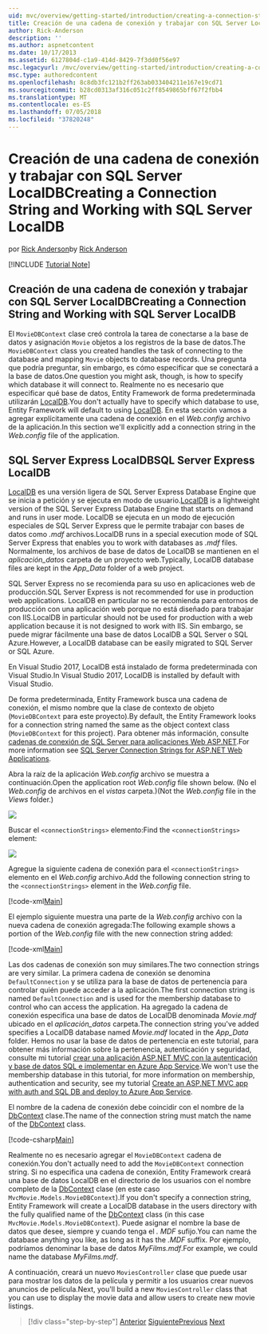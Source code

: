 ```yaml
---
uid: mvc/overview/getting-started/introduction/creating-a-connection-string
title: Creación de una cadena de conexión y trabajar con SQL Server LocalDB | Microsoft Docs
author: Rick-Anderson
description: ''
ms.author: aspnetcontent
ms.date: 10/17/2013
ms.assetid: 6127804d-c1a9-414d-8429-7f3dd0f56e97
msc.legacyurl: /mvc/overview/getting-started/introduction/creating-a-connection-string
msc.type: authoredcontent
ms.openlocfilehash: 8c8db3fc121b2ff263ab033404211e167e19cd71
ms.sourcegitcommit: b28cd0313af316c051c2ff8549865bff67f2fbb4
ms.translationtype: MT
ms.contentlocale: es-ES
ms.lasthandoff: 07/05/2018
ms.locfileid: "37820248"
---
```

<a name="creating-a-connection-string-and-working-with-sql-server-localdb"></a><span data-ttu-id="09fbb-102">Creación de una cadena de conexión y trabajar con SQL Server LocalDB</span><span class="sxs-lookup"><span data-stu-id="09fbb-102">Creating a Connection String and Working with SQL Server LocalDB</span></span>
====================
<span data-ttu-id="09fbb-103">por [Rick Anderson](https://github.com/Rick-Anderson)</span><span class="sxs-lookup"><span data-stu-id="09fbb-103">by [Rick Anderson](https://github.com/Rick-Anderson)</span></span>

[!INCLUDE [Tutorial Note](sample/code-location.md)]

## <a name="creating-a-connection-string-and-working-with-sql-server-localdb"></a><span data-ttu-id="09fbb-104">Creación de una cadena de conexión y trabajar con SQL Server LocalDB</span><span class="sxs-lookup"><span data-stu-id="09fbb-104">Creating a Connection String and Working with SQL Server LocalDB</span></span>

<span data-ttu-id="09fbb-105">El `MovieDBContext` clase creó controla la tarea de conectarse a la base de datos y asignación `Movie` objetos a los registros de la base de datos.</span><span class="sxs-lookup"><span data-stu-id="09fbb-105">The `MovieDBContext` class you created handles the task of connecting to the database and mapping `Movie` objects to database records.</span></span> <span data-ttu-id="09fbb-106">Una pregunta que podría preguntar, sin embargo, es cómo especificar que se conectará a la base de datos.</span><span class="sxs-lookup"><span data-stu-id="09fbb-106">One question you might ask, though, is how to specify which database it will connect to.</span></span> <span data-ttu-id="09fbb-107">Realmente no es necesario que especificar qué base de datos, Entity Framework de forma predeterminada utilizarán [LocalDB](https://docs.microsoft.com/sql/database-engine/configure-windows/sql-server-2016-express-localdb).</span><span class="sxs-lookup"><span data-stu-id="09fbb-107">You don't actually have to specify which database to use, Entity Framework will default to using [LocalDB](https://docs.microsoft.com/sql/database-engine/configure-windows/sql-server-2016-express-localdb).</span></span> <span data-ttu-id="09fbb-108">En esta sección vamos a agregar explícitamente una cadena de conexión en el *Web.config* archivo de la aplicación.</span><span class="sxs-lookup"><span data-stu-id="09fbb-108">In this section we'll explicitly add a connection string in the *Web.config* file of the application.</span></span>

## <a name="sql-server-express-localdb"></a><span data-ttu-id="09fbb-109">SQL Server Express LocalDB</span><span class="sxs-lookup"><span data-stu-id="09fbb-109">SQL Server Express LocalDB</span></span>

<span data-ttu-id="09fbb-110">[LocalDB](https://docs.microsoft.com/sql/database-engine/configure-windows/sql-server-2016-express-localdb) es una versión ligera de SQL Server Express Database Engine que se inicia a petición y se ejecuta en modo de usuario.</span><span class="sxs-lookup"><span data-stu-id="09fbb-110">[LocalDB](https://docs.microsoft.com/sql/database-engine/configure-windows/sql-server-2016-express-localdb) is a lightweight version of the SQL Server Express Database Engine that starts on demand and runs in user mode.</span></span> <span data-ttu-id="09fbb-111">LocalDB se ejecuta en un modo de ejecución especiales de SQL Server Express que le permite trabajar con bases de datos como *.mdf* archivos.</span><span class="sxs-lookup"><span data-stu-id="09fbb-111">LocalDB runs in a special execution mode of SQL Server Express that enables you to work with databases as *.mdf* files.</span></span> <span data-ttu-id="09fbb-112">Normalmente, los archivos de base de datos de LocalDB se mantienen en el *aplicación\_datos* carpeta de un proyecto web.</span><span class="sxs-lookup"><span data-stu-id="09fbb-112">Typically, LocalDB database files are kept in the *App\_Data* folder of a web project.</span></span>

<span data-ttu-id="09fbb-113">SQL Server Express no se recomienda para su uso en aplicaciones web de producción.</span><span class="sxs-lookup"><span data-stu-id="09fbb-113">SQL Server Express is not recommended for use in production web applications.</span></span> <span data-ttu-id="09fbb-114">LocalDB en particular no se recomienda para entornos de producción con una aplicación web porque no está diseñado para trabajar con IIS.</span><span class="sxs-lookup"><span data-stu-id="09fbb-114">LocalDB in particular should not be used for production with a web application because it is not designed to work with IIS.</span></span> <span data-ttu-id="09fbb-115">Sin embargo, se puede migrar fácilmente una base de datos LocalDB a SQL Server o SQL Azure.</span><span class="sxs-lookup"><span data-stu-id="09fbb-115">However, a LocalDB database can be easily migrated to SQL Server or SQL Azure.</span></span>

<span data-ttu-id="09fbb-116">En Visual Studio 2017, LocalDB está instalado de forma predeterminada con Visual Studio.</span><span class="sxs-lookup"><span data-stu-id="09fbb-116">In Visual Studio 2017, LocalDB is installed by default with Visual Studio.</span></span>

<span data-ttu-id="09fbb-117">De forma predeterminada, Entity Framework busca una cadena de conexión, el mismo nombre que la clase de contexto de objeto (`MovieDBContext` para este proyecto).</span><span class="sxs-lookup"><span data-stu-id="09fbb-117">By default, the Entity Framework looks for a connection string named the same as the object context class (`MovieDBContext` for this project).</span></span> <span data-ttu-id="09fbb-118">Para obtener más información, consulte [cadenas de conexión de SQL Server para aplicaciones Web ASP.NET](https://msdn.microsoft.com/library/jj653752.aspx).</span><span class="sxs-lookup"><span data-stu-id="09fbb-118">For more information see [SQL Server Connection Strings for ASP.NET Web Applications](https://msdn.microsoft.com/library/jj653752.aspx).</span></span>

<span data-ttu-id="09fbb-119">Abra la raíz de la aplicación *Web.config* archivo se muestra a continuación.</span><span class="sxs-lookup"><span data-stu-id="09fbb-119">Open the application root *Web.config* file shown below.</span></span> <span data-ttu-id="09fbb-120">(No el *Web.config* de archivos en el *vistas* carpeta.)</span><span class="sxs-lookup"><span data-stu-id="09fbb-120">(Not the *Web.config* file in the *Views* folder.)</span></span>

![](creating-a-connection-string/_static/image1.png)

<span data-ttu-id="09fbb-121">Buscar el `<connectionStrings>` elemento:</span><span class="sxs-lookup"><span data-stu-id="09fbb-121">Find the `<connectionStrings>` element:</span></span>

![](creating-a-connection-string/_static/image2.png)

<span data-ttu-id="09fbb-122">Agregue la siguiente cadena de conexión para el `<connectionStrings>` elemento en el *Web.config* archivo.</span><span class="sxs-lookup"><span data-stu-id="09fbb-122">Add the following connection string to the `<connectionStrings>` element in the *Web.config* file.</span></span>

[!code-xml[Main](creating-a-connection-string/samples/sample1.xml)]

<span data-ttu-id="09fbb-123">El ejemplo siguiente muestra una parte de la *Web.config* archivo con la nueva cadena de conexión agregada:</span><span class="sxs-lookup"><span data-stu-id="09fbb-123">The following example shows a portion of the *Web.config* file with the new connection string added:</span></span>

[!code-xml[Main](creating-a-connection-string/samples/sample2.xml)]

<span data-ttu-id="09fbb-124">Las dos cadenas de conexión son muy similares.</span><span class="sxs-lookup"><span data-stu-id="09fbb-124">The two connection strings are very similar.</span></span> <span data-ttu-id="09fbb-125">La primera cadena de conexión se denomina `DefaultConnection` y se utiliza para la base de datos de pertenencia para controlar quién puede acceder a la aplicación.</span><span class="sxs-lookup"><span data-stu-id="09fbb-125">The first connection string is named `DefaultConnection` and is used for the membership database to control who can access the application.</span></span> <span data-ttu-id="09fbb-126">Ha agregado la cadena de conexión especifica una base de datos de LocalDB denominada *Movie.mdf* ubicado en el *aplicación\_datos* carpeta.</span><span class="sxs-lookup"><span data-stu-id="09fbb-126">The connection string you've added specifies a LocalDB database named *Movie.mdf* located in the *App\_Data* folder.</span></span> <span data-ttu-id="09fbb-127">Hemos no usar la base de datos de pertenencia en este tutorial, para obtener más información sobre la pertenencia, autenticación y seguridad, consulte mi tutorial [crear una aplicación ASP.NET MVC con la autenticación y base de datos SQL e implementar en Azure App Service](https://docs.microsoft.com/aspnet/core/security/authorization/secure-data).</span><span class="sxs-lookup"><span data-stu-id="09fbb-127">We won't use the membership database in this tutorial, for more information on membership, authentication and security, see my tutorial [Create an ASP.NET MVC app with auth and SQL DB and deploy to Azure App Service](https://docs.microsoft.com/aspnet/core/security/authorization/secure-data).</span></span>

<span data-ttu-id="09fbb-128">El nombre de la cadena de conexión debe coincidir con el nombre de la [DbContext](https://msdn.microsoft.com/library/system.data.entity.dbcontext(v=vs.103).aspx) clase.</span><span class="sxs-lookup"><span data-stu-id="09fbb-128">The name of the connection string must match the name of the [DbContext](https://msdn.microsoft.com/library/system.data.entity.dbcontext(v=vs.103).aspx) class.</span></span>

[!code-csharp[Main](creating-a-connection-string/samples/sample3.cs?highlight=15)]

<span data-ttu-id="09fbb-129">Realmente no es necesario agregar el `MovieDBContext` cadena de conexión.</span><span class="sxs-lookup"><span data-stu-id="09fbb-129">You don't actually need to add the `MovieDBContext` connection string.</span></span> <span data-ttu-id="09fbb-130">Si no especifica una cadena de conexión, Entity Framework creará una base de datos LocalDB en el directorio de los usuarios con el nombre completo de la [DbContext](https://msdn.microsoft.com/library/system.data.entity.dbcontext(v=vs.103).aspx) clase (en este caso `MvcMovie.Models.MovieDBContext`).</span><span class="sxs-lookup"><span data-stu-id="09fbb-130">If you don't specify a connection string, Entity Framework will create a LocalDB database in the users directory with the fully qualified name of the [DbContext](https://msdn.microsoft.com/library/system.data.entity.dbcontext(v=vs.103).aspx) class (in this case `MvcMovie.Models.MovieDBContext`).</span></span> <span data-ttu-id="09fbb-131">Puede asignar el nombre la base de datos que desee, siempre y cuando tenga el *. MDF* sufijo.</span><span class="sxs-lookup"><span data-stu-id="09fbb-131">You can name the database anything you like, as long as it has the *.MDF* suffix.</span></span> <span data-ttu-id="09fbb-132">Por ejemplo, podríamos denominar la base de datos *MyFilms.mdf*.</span><span class="sxs-lookup"><span data-stu-id="09fbb-132">For example, we could name the database *MyFilms.mdf*.</span></span>

<span data-ttu-id="09fbb-133">A continuación, creará un nuevo `MoviesController` clase que puede usar para mostrar los datos de la película y permitir a los usuarios crear nuevos anuncios de película.</span><span class="sxs-lookup"><span data-stu-id="09fbb-133">Next, you'll build a new `MoviesController` class that you can use to display the movie data and allow users to create new movie listings.</span></span>

> [!div class="step-by-step"]
> <span data-ttu-id="09fbb-134">[Anterior](adding-a-model.md)
> [Siguiente](accessing-your-models-data-from-a-controller.md)</span><span class="sxs-lookup"><span data-stu-id="09fbb-134">[Previous](adding-a-model.md)
[Next](accessing-your-models-data-from-a-controller.md)</span></span>
